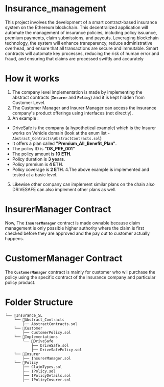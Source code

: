 # Insurance_management
This project involves the development of a smart contract-based insurance system on the Ethereum blockchain. This decentralized application will automate the management of insurance policies, including policy issuance, premium payments, claim submissions, and payouts. Leveraging blockchain technology, the system will enhance transparency, reduce administrative overhead, and ensure that all transactions are secure and immutable. Smart contracts will automate key processes, reducing the risk of human error and fraud, and ensuring that claims are processed swiftly and accurately
# How it works 
1. The company level implementation is made by implementing the abstract contracts (**`Insurer`** and **`Policy`**) and it is kept hidden from
Customer Level.
2. The Customer Manager and Insurer Manager can access the insurance company's product offerings using interfaces (not directly).
3. An example :
- DriveSafe is the company (a hypothetical example) which is the Insurer works on Vehicle domain (look at the enum list - `Abstract_Contracts\AbstractContracts.sol`)
- It offers a plan called **"Premium_All_Benefit_Plan"**.
- The policy ID is **"DS_PRE_001"**
- The policy amount is **10 ETH**.
- Policy duration is **3 years**.
- Policy premium is **4 ETH**.
- Policy coverage is **2 ETH**.
4.The above example is implemented and tested at a basic level.
5. Likewise other company can implement similar plans on the chain also DRIVESAFE can also implement other plans as well.

# InsurerManager Contract
Now, The **`InsurerManager`** contract is made ownable because claim management is only possible higher authority where the claim is
first checked before they are approved and the pay out to customer actually happens.

# CustomerManager Contract
The **`CustomerManager`** contract is mainly for customer who wil purchase the policy using the specific contract of the Insurance
company and particular policy product.

# Folder Structure
```
└── 📁Insurance_SL
    └── 📁Abstract_Contracts
        ├── AbstractContracts.sol
    └── 📁Customer
        ├── CustomerPolicy.sol
    └── 📁Implementations
        └── 📁DriveSafe
            ├── DriveSafe.sol
            ├── DriveSafePolicy.sol
    └── 📁Insurer
        ├── InsurerManager.sol
    └── 📁Policy
        ├── ClaimTypes.sol
        ├── IPolicy.sol
        ├── IPolicyDetails.sol
        ├── IPolicyInsurer.sol
```
